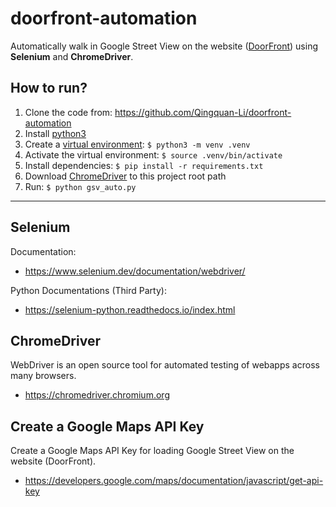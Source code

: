 # doorfront-automation

Automatically walk in Google Street View on the website ([DoorFront](https://doorfront.org/)) using **Selenium** and **ChromeDriver**.


## How to run?
1. Clone the code from: https://github.com/Qingquan-Li/doorfront-automation
2. Install [python3](https://www.python.org/downloads/)
3. Create a [virtual environment](https://docs.python.org/3/library/venv.html): `$ python3 -m venv .venv`
4. Activate the virtual environment: `$ source .venv/bin/activate`
5. Install dependencies: `$ pip install -r requirements.txt`
6. Download [ChromeDriver](https://chromedriver.chromium.org) to this project root path
7. Run: `$ python gsv_auto.py`


---


## Selenium
Documentation:
- https://www.selenium.dev/documentation/webdriver/

Python Documentations (Third Party):
- https://selenium-python.readthedocs.io/index.html


## ChromeDriver

WebDriver is an open source tool for
automated testing of webapps across many browsers.

- https://chromedriver.chromium.org


## Create a Google Maps API Key

Create a Google Maps API Key for loading
Google Street View on the website (DoorFront).
- https://developers.google.com/maps/documentation/javascript/get-api-key

